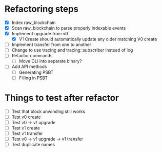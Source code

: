 # Refactoring steps

- [x] Index raw_blockchain
- [x] Scan raw_blockchain to parse properly indexable events
- [x] Implement upgrade from v0
  - [x] V1 Create should automatically update any older matching V0 create
- [ ] Implement transfer from one to another
- [ ] Change to use tracing and tracing::subscriber instead of log
- [ ] Refactor commands
  - [ ] Move CLI into seperate binary?
- [ ] Add API methods
  - [ ] Generating PSBT
  - [ ] Filling in PSBT

# Things to test after refactor

- [ ] Test that block unwinding still works
- [ ] Test v0 create
- [ ] Test v0 -> v1 upgrade
- [ ] Test v1 create
- [ ] Test v1 transfer
- [ ] Test v0 -> v1 upgrade -> v1 transfer
- [ ] Test duplicate names